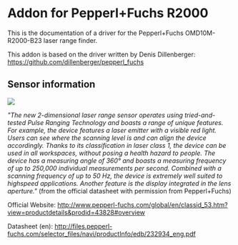 Addon for Pepperl+Fuchs R2000
===============================

This is the documentation of a driver for the Pepperl+Fuchs OMD10M-R2000-B23 laser range finder.

This addon is based on the driver written by Denis Dillenberger:
https://github.com/dillenberger/pepperl_fuchs


Sensor information
-------------------------------

![](https://raw.githubusercontent.com/dillenberger/pepperl_fuchs/master/pepperl_fuchs_r2000/doxygen/r2000.jpg)


_"The new 2-dimensional laser range sensor operates using tried-and-tested Pulse Ranging Technology and boasts a range of unique features. For example, the device features a laser emitter with a visible red light. Users can see where the scanning level is and can align the device accordingly. Thanks to its classification in laser class 1, the device can be used in all workspaces, without posing a health hazard to people. The device has a measuring angle of 360° and boasts a measuring frequency of up to 250,000 individual measurements per second. Combined with a scanning frequency of up to 50 Hz, the device is extremely well suited to highspeed applications. Another feature is the display integrated in the lens aperture."_ (from the official datasheet with permission from Pepperl+Fuchs)

Official Website: http://www.pepperl-fuchs.com/global/en/classid_53.htm?view=productdetails&prodid=43828#overview

Datasheet (en): http://files.pepperl-fuchs.com/selector_files/navi/productInfo/edb/232934_eng.pdf
